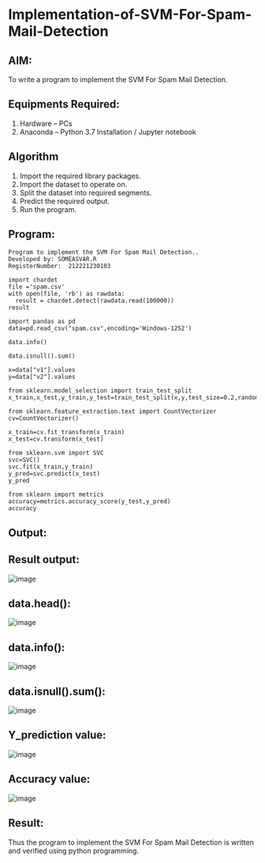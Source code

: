 # Implementation-of-SVM-For-Spam-Mail-Detection

## AIM:
To write a program to implement the SVM For Spam Mail Detection.

## Equipments Required:
1. Hardware – PCs
2. Anaconda – Python 3.7 Installation / Jupyter notebook

## Algorithm
1. Import the required library packages.
2. Import the dataset to operate on.
3. Split the dataset into required segments.
4. Predict the required output.
5. Run the program.

## Program:
```
Program to implement the SVM For Spam Mail Detection..
Developed by: SOMEASVAR.R
RegisterNumber:  212221230103
```
```
import chardet
file ='spam.csv'
with open(file, 'rb') as rawdata:
  result = chardet.detect(rawdata.read(100000))
result

import pandas as pd
data=pd.read_csv("spam.csv",encoding='Windows-1252')

data.info()

data.isnull().sum()

x=data["v1"].values
y=data["v2"].values

from sklearn.model_selection import train_test_split
x_train,x_test,y_train,y_test=train_test_split(x,y,test_size=0.2,random_state=0)

from sklearn.feature_extraction.text import CountVectorizer
cv=CountVectorizer()

x_train=cv.fit_transform(x_train)
x_test=cv.transform(x_test)

from sklearn.svm import SVC
svc=SVC()
svc.fit(x_train,y_train)
y_pred=svc.predict(x_test)
y_pred

from sklearn import metrics
accuracy=metrics.accuracy_score(y_test,y_pred)
accuracy
```
## Output:
## Result output:
![image](https://github.com/SOMEASVAR/Implementation-of-SVM-For-Spam-Mail-Detection/assets/93434149/a0a7555c-4e60-42e3-86e7-191dd5abfe56)

## data.head():
![image](https://github.com/SOMEASVAR/Implementation-of-SVM-For-Spam-Mail-Detection/assets/93434149/4df96069-0db7-4dcf-9534-3d86729bd44b)

## data.info():
![image](https://github.com/SOMEASVAR/Implementation-of-SVM-For-Spam-Mail-Detection/assets/93434149/8c0adfe4-99b4-4569-9031-92bb35353c9f)

## data.isnull().sum():
![image](https://github.com/SOMEASVAR/Implementation-of-SVM-For-Spam-Mail-Detection/assets/93434149/c56e6b67-f951-4110-a884-1af465120bcd)

## Y_prediction value:
![image](https://github.com/SOMEASVAR/Implementation-of-SVM-For-Spam-Mail-Detection/assets/93434149/34d6d9ad-d8f7-4a4e-87c3-b309d5d13246)

## Accuracy value:
![image](https://github.com/SOMEASVAR/Implementation-of-SVM-For-Spam-Mail-Detection/assets/93434149/b624946f-5540-4ab5-9ef1-45f048a4f381)


## Result:
Thus the program to implement the SVM For Spam Mail Detection is written and verified using python programming.
